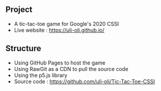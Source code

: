 ## Project
*  A tic-tac-toe game for Google's 2020 CSSI
* Live website : https://uli-oli.github.io/
## Structure
* Using GitHub Pages to host the game
* Using RawGit as a CDN to pull the source code
* Using the p5.js library
* Source code : https://github.com/uli-oli/Tic-Tac-Toe-CSSI
